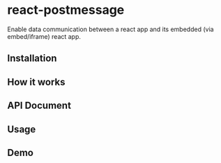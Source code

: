 # react-postmessage

Enable data communication between a react app and its embedded (via embed/iframe) react app.

## Installation 

## How it works

## API Document

## Usage

## Demo

